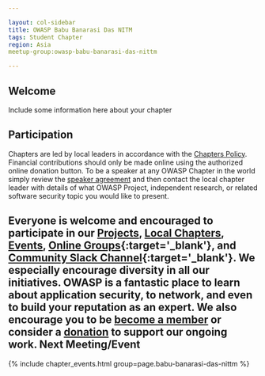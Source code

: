 ```yaml
---

layout: col-sidebar
title: OWASP Babu Banarasi Das NITM
tags: Student Chapter
region: Asia
meetup-group:owasp-babu-banarasi-das-nittm

---
```



## Welcome
Include some information here about your chapter

## Participation
Chapters are led by local leaders in accordance with the [Chapters Policy](/www-policy/operational/chapters). Financial contributions should only be made online using the authorized online donation button. To be a speaker at any OWASP Chapter in the world simply review the [speaker agreement](/www-policy/legal/speaker-agreement) and then contact the local chapter leader with details of what OWASP Project, independent research, or related software security topic you would like to present.

Everyone is welcome and encouraged to participate in our [Projects](/projects/), [Local Chapters](/chapters/), [Events](/events/), [Online Groups](https://groups.google.com/a/owasp.com/){:target='_blank'}, and [Community Slack Channel](https://owasp.slack.com/){:target='_blank'}. We especially encourage diversity in all our initiatives. OWASP is a fantastic place to learn about application security, to network, and even to build your reputation as an expert. We also encourage you to be [become a member](/membership/) or consider a [donation](/donate/) to support our ongoing work.
Next Meeting/Event <!-- You should keep this section as it will populate your meetup events -->
---------------------
{% include chapter_events.html group=page.babu-banarasi-das-nittm %}
